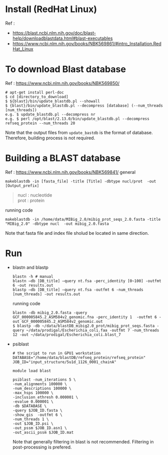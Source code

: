# Install (RedHat Linux)
Ref :   
- https://blast.ncbi.nlm.nih.gov/doc/blast-help/downloadblastdata.html#blast-executables  
- https://www.ncbi.nlm.nih.gov/books/NBK569861/#intro_Installation.RedHat_Linux  
# To download Blast database
Ref : https://www.ncbi.nlm.nih.gov/books/NBK569850/  
```
# apt-get install perl-doc
$ cd [directory_to_download]
$ ${blast}/bin/update_blastdb.pl --showall 
$ {blast}/bin/update_blastdb.pl --decompress [database] (--num_threads [num_threads])
e.g. $ update_blastdb.pl --decompress nr
e.g. $ perl /opt/blast/2.13.0/bin/update_blastdb.pl --decompress refseq_protein --num_threads 20
```
Note that the output files from `update_bastdb` is the format of database. Therefore, building process is not required.

# Building a BLAST database
Ref : https://www.ncbi.nlm.nih.gov/books/NBK569841/
general
```
makeblastdb -in [fasta_file] -title [Title] -dbtype nucl/prot  -out [Output_prefix]
```
> nucl : nucleotide  
> prot : protein  

running code
```
makeblastdb -in /home/data/MIBig_2.0/mibig_prot_seqs_2.0.fasta -title "MIBig_2.0" -dbtype nucl  -out mibig_2.0.fasta
```
Note that fasta file and index file sholud be located in same direction.

# Run
- blastn and blastp
  ```
  blastn -h # manual
  blastn –db [DB_title] –query nt.fsa -perc_identity [0~100] -outfmt 6 -out results.out  
  blastp –db [DB_title] –query nt.fsa -outfmt 6 -num_threads [num_threads] -out results.out  

  ```

  running code
  ```
  blastn -db mibig_2.0.fasta -query GCF_000005845.2_ASM584v2_genomic.fna -perc_identity 1  -outfmt 6 -out GCF_000005845.2_ASM584v2_genomic.out
  $ blastp -db ~/data/blastDB_mibig2.0_prot/mibig_prot_seqs.fasta -query ~/data/prodigal/Escherichia_coli.faa -outfmt 7 -num_threads 12 -out ~/data/prodigal/Escherichia_coli.blast_7
  ```
- psiblast
  ```
  # the script to run in GPU1 workstation
  DATABASE="/home/data/blastDB/refseq_protein/refseq_protein"
  JOB_ID="input_structure/5u1d_1126_0001_chainA"

  module load blast

  psiblast -num_iterations 5 \
  -num_alignments 100000 \
  -num_descriptions 100000 \
  -max_hsps 100000 \
  -inclusion_ethresh 0.000001 \
  -evalue 0.000001 \
  -db $DATABASE \
  -query $JOB_ID.fasta \
  -show_gis  -outfmt 6 \
  -num_threads 1 \
  -out $JOB_ID.psi \
  -out_pssm $JOB_ID.asn1 \
  -out_ascii_pssm $JOB_ID.mat
  ```
 

  Note that generally filtering in blast is not recommended. Filtering in post-processing is prefered.
